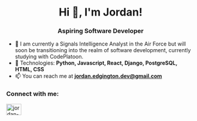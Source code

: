 <h1 align="center">Hi 👋, I'm Jordan!</h1>
<h3 align="center">Aspiring Software Developer</h3>

- 📡  I am currently a Signals Intelligence Analyst in the Air Force but will soon be transitioning into the realm of software development, currently studying with CodePlatoon.
- 🌱  Technologies: **Python, Javascript, React, Django, PostgreSQL, HTML, CSS**
- 📫  You can reach me at **jordan.edgington.dev@gmail.com**


<h3 align="left">Connect with me:</h3>
<p align="left">
<a href="https://linkedin.com/in/jordan-edgington-b78170294" target="blank"><img align="center" src="https://raw.githubusercontent.com/rahuldkjain/github-profile-readme-generator/master/src/images/icons/Social/linked-in-alt.svg" alt="jordan-edgington-b78170294" height="30" width="40" /></a>
</p>

<!---
Jordan-Edgington/Jordan-Edgington is a ✨ special ✨ repository because its `README.md` (this file) appears on your GitHub profile.
You can click the Preview link to take a look at your changes.
--->
